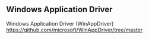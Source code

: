 ## Windows Application Driver
Windows Application Driver (WinAppDriver)
https://github.com/microsoft/WinAppDriver/tree/master